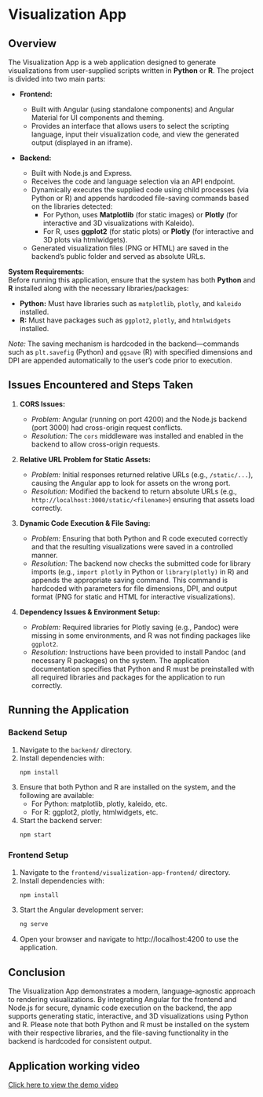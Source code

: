 # Visualization App

## Overview

The Visualization App is a web application designed to generate visualizations from user-supplied scripts written in **Python** or **R**. The project is divided into two main parts:

- **Frontend:**  
  - Built with Angular (using standalone components) and Angular Material for UI components and theming.
  - Provides an interface that allows users to select the scripting language, input their visualization code, and view the generated output (displayed in an iframe).

- **Backend:**  
  - Built with Node.js and Express.
  - Receives the code and language selection via an API endpoint.
  - Dynamically executes the supplied code using child processes (via Python or R) and appends hardcoded file-saving commands based on the libraries detected:
    - For Python, uses **Matplotlib** (for static images) or **Plotly** (for interactive and 3D visualizations with Kaleido).
    - For R, uses **ggplot2** (for static plots) or **Plotly** (for interactive and 3D plots via htmlwidgets).
  - Generated visualization files (PNG or HTML) are saved in the backend’s public folder and served as absolute URLs.

**System Requirements:**  
Before running this application, ensure that the system has both **Python** and **R** installed along with the necessary libraries/packages:

- **Python:** Must have libraries such as `matplotlib`, `plotly`, and `kaleido` installed.
- **R:** Must have packages such as `ggplot2`, `plotly`, and `htmlwidgets` installed.

*Note:* The saving mechanism is hardcoded in the backend—commands such as `plt.savefig` (Python) and `ggsave` (R) with specified dimensions and DPI are appended automatically to the user’s code prior to execution.

## Issues Encountered and Steps Taken

1. **CORS Issues:**  
   - *Problem:* Angular (running on port 4200) and the Node.js backend (port 3000) had cross-origin request conflicts.  
   - *Resolution:* The `cors` middleware was installed and enabled in the backend to allow cross-origin requests.

2. **Relative URL Problem for Static Assets:**  
   - *Problem:* Initial responses returned relative URLs (e.g., `/static/...`), causing the Angular app to look for assets on the wrong port.  
   - *Resolution:* Modified the backend to return absolute URLs (e.g., `http://localhost:3000/static/<filename>`) ensuring that assets load correctly.

3. **Dynamic Code Execution & File Saving:**  
   - *Problem:* Ensuring that both Python and R code executed correctly and that the resulting visualizations were saved in a controlled manner.  
   - *Resolution:* The backend now checks the submitted code for library imports (e.g., `import plotly` in Python or `library(plotly)` in R) and appends the appropriate saving command. This command is hardcoded with parameters for file dimensions, DPI, and output format (PNG for static and HTML for interactive visualizations).

4. **Dependency Issues & Environment Setup:**  
   - *Problem:* Required libraries for Plotly saving (e.g., Pandoc) were missing in some environments, and R was not finding packages like `ggplot2`.  
   - *Resolution:* Instructions have been provided to install Pandoc (and necessary R packages) on the system. The application documentation specifies that Python and R must be preinstalled with all required libraries and packages for the application to run correctly.

## Running the Application

### Backend Setup

1. Navigate to the `backend/` directory.
2. Install dependencies with:
   ```bash
   npm install
3. Ensure that both Python and R are installed on the system, and the following are available:
    - For Python: matplotlib, plotly, kaleido, etc.
    - For R: ggplot2, plotly, htmlwidgets, etc.
4. Start the backend server:
   ```bash
   npm start

### Frontend Setup

1. Navigate to the `frontend/visualization-app-frontend/` directory.
2. Install dependencies with:
   ```bash
   npm install
3. Start the Angular development server:
   ```bash
   ng serve
4. Open your browser and navigate to http://localhost:4200 to use the application.

## Conclusion

The Visualization App demonstrates a modern, language-agnostic approach to rendering visualizations. By integrating Angular for the frontend and Node.js for secure, dynamic code execution on the backend, the app supports generating static, interactive, and 3D visualizations using Python and R.
Please note that both Python and R must be installed on the system with their respective libraries, and the file-saving functionality in the backend is hardcoded for consistent output.

## Application working video

[Click here to view the demo video](https://drive.google.com/uc?id=1ytAgGhbWc0jQpcAZhQb1xZg2kEiCr9xD&export=download)
